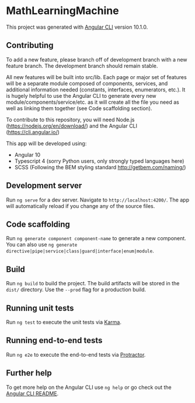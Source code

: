# MathLearningMachine

This project was generated with [Angular CLI](https://github.com/angular/angular-cli) version 10.1.0.

## Contributing
To add a new feature, please branch off of development branch with a new feature branch. The development branch should remain stable.

All new features will be built into src/lib. Each page or major set of features will be a separate module composed of components, services, and additional information needed (constants, interfaces, enumerators, etc.). It is hugely helpful to use the Angular CLI to generate every new module/components/service/etc. as it will create all the file you need as well as linking them together (see Code scaffolding section).

To contribute to this repository, you will need Node.js (https://nodejs.org/en/download/) and the Angular CLI (https://cli.angular.io/)

This app will be developed using: 
* Angular 10
* Typescript 4 (sorry Python users, only strongly typed languages here)
* SCSS (Following the BEM styling standard http://getbem.com/naming/)

## Development server

Run `ng serve` for a dev server. Navigate to `http://localhost:4200/`. The app will automatically reload if you change any of the source files.

## Code scaffolding

Run `ng generate component component-name` to generate a new component. You can also use `ng generate directive|pipe|service|class|guard|interface|enum|module`.

## Build

Run `ng build` to build the project. The build artifacts will be stored in the `dist/` directory. Use the `--prod` flag for a production build.

## Running unit tests

Run `ng test` to execute the unit tests via [Karma](https://karma-runner.github.io).

## Running end-to-end tests

Run `ng e2e` to execute the end-to-end tests via [Protractor](http://www.protractortest.org/).

## Further help

To get more help on the Angular CLI use `ng help` or go check out the [Angular CLI README](https://github.com/angular/angular-cli/blob/master/README.md).
